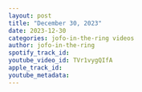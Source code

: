 ```yaml
---
layout: post
title: "December 30, 2023"
date: 2023-12-30
categories: jofo-in-the-ring videos
author: jofo-in-the-ring
spotify_track_id: 
youtube_video_id: TVr1vygQIfA
apple_track_id: 
youtube_metadata: 
---
```


